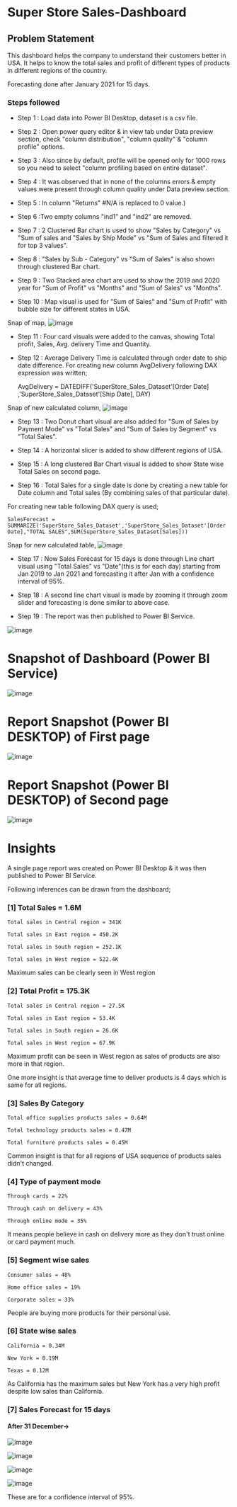 
# Super Store Sales-Dashboard


## Problem Statement

This dashboard helps the company to understand their customers better in USA. It helps to know the total sales and profit of different types of products in different regions of the country.

Forecasting done after January 2021 for 15 days.

### Steps followed 

- Step 1 : Load data into Power BI Desktop, dataset is a csv file.

- Step 2 : Open power query editor & in view tab under Data preview section, check "column distribution", "column quality" & "column profile" options.

- Step 3 : Also since by default, profile will be opened only for 1000 rows so you need to select "column profiling based on entire dataset".

- Step 4 : It was observed that in none of the columns errors & empty values were present through column quality under Data preview section.

- Step 5 : In column "Returns" #N/A is replaced to 0 value.)

- Step 6 :Two empty columns "ind1" and "ind2" are removed.

- Step 7 : 2 Clustered Bar chart is used to show "Sales by Category" vs "Sum of sales and "Sales by Ship Mode" vs "Sum of Sales and filtered it for top 3 values".

- Step 8 : "Sales by Sub - Category" vs "Sum of Sales" is also shown through clustered Bar chart.

- Step 9 : Two Stacked area chart are used to show the 2019 and 2020 year for "Sum of Profit" vs "Months" and  "Sum of Sales" vs "Months".

- Step 10 : Map visual is used  for "Sum of Sales" and "Sum of Profit" with bubble size for different states in USA.

Snap of map,
![image](https://github.com/devsinghmar18/Super-Store-Sales-Dashboard/assets/105980995/35359c1d-73ad-4b3d-9601-c605a0e11280)
           
- Step 11 : Four card visuals were added to the canvas, showing Total profit, Sales, Avg. delivery Time and Quantity.

- Step 12 : Average Delivery Time is calculated through order date to ship date difference.
For creating new column AvgDelivery following DAX expression was written;

    AvgDelivery = DATEDIFF('SuperStore_Sales_Dataset'[Order Date] ,'SuperStore_Sales_Dataset'[Ship Date], DAY)

Snap of new calculated column,
![image](https://github.com/devsinghmar18/Super-Store-Sales-Dashboard/assets/105980995/1fd91c12-269c-4d28-9b84-b28c9d7a52d1)


- Step 13 : Two Donut chart visual are also added for "Sum of Sales by Payment Mode" vs "Total Sales" and "Sum of Sales by Segment" vs "Total Sales".

- Step 14 : A horizontal slicer is added to show different regions of USA. 

- Step 15 : A long clustered Bar Chart visual is added to show State wise Total Sales on second page.

 - Step 16 : Total Sales for a single date is done by creating a new table for Date column and Total sales (By combining sales of that particular date).

For creating new table following DAX query is used;
    
    SalesForecast = SUMMARIZE('SuperStore_Sales_Dataset','SuperStore_Sales_Dataset'[Order Date],"TOTAL SALES",SUM(SuperStore_Sales_Dataset[Sales]))

Snap for new calculated table,
![image](https://github.com/devsinghmar18/Super-Store-Sales-Dashboard/assets/105980995/be37905b-a64b-46f7-aa61-3a28852c8f8e)


- Step 17 : Now Sales Forecast for 15 days is done through Line chart visual using "Total Sales" vs "Date"(this is for each day) starting from Jan 2019 to Jan 2021 and forecasting it after Jan with a confidence interval of 95%.
        
 - Step 18 : A second line chart visual is made by zooming it through zoom slider and forecasting is done similar to above case.
 

 
 - Step 19 : The report was then published to Power BI Service.
 
 
![image](https://github.com/devsinghmar18/Super-Store-Sales-Dashboard/assets/105980995/2075434e-9771-4001-be25-61d9af3ca861)

# Snapshot of Dashboard (Power BI Service)

![image](https://github.com/devsinghmar18/Super-Store-Sales-Dashboard/assets/105980995/89bd02c1-0aeb-4bce-ad4f-2a4db08b3a94)

 
 # Report Snapshot (Power BI DESKTOP) of First page

 
![image](https://github.com/devsinghmar18/Super-Store-Sales-Dashboard/assets/105980995/82ff1033-95a1-4523-ae3d-078ecdc24563)

 # Report Snapshot (Power BI DESKTOP) of Second page

 ![image](https://github.com/devsinghmar18/Super-Store-Sales-Dashboard/assets/105980995/ba3d0e53-2042-4e5b-9055-e4a697afde21)

# Insights

A single page report was created on Power BI Desktop & it was then published to Power BI Service.

Following inferences can be drawn from the dashboard;

### [1] Total Sales = 1.6M

    Total sales in Central region = 341K

    Total sales in East region = 450.2K

    Total sales in South region = 252.1K

    Total sales in West region = 522.4K

Maximum sales can be clearly seen in West region


### [2] Total Profit = 175.3K

    Total sales in Central region = 27.5K

    Total sales in East region = 53.4K
 
    Total sales in South region = 26.6K

    Total sales in West region = 67.9K 

Maximum profit can be seen in West region as sales of products are also more in that region.

One more insight is that average time to deliver products is 4 days which is same for all regions.


  ### [3] Sales By Category
  
    Total office supplies products sales = 0.64M

    Total technology products sales = 0.47M

    Total furniture products sales = 0.45M

Common insight is that for all regions of USA sequence of products sales didn't changed.


 ### [4] Type of payment mode
 
    Through cards = 22%

    Through cash on delivery = 43%

    Through online mode = 35%

It means people believe in cash on delivery more as they don't  trust online or card payment much.


### [5] Segment wise sales

    Consumer sales = 48%

    Home office sales = 19%

    Corporate sales = 33%

People are buying more products for their personal use.

### [6] State wise sales

    California = 0.34M

    New York = 0.19M

    Texas = 0.12M

As California has the maximum sales but New York has a very high profit despite low sales than California.


### [7] Sales Forecast for 15 days

#### After 31 December-> 

![image](https://github.com/devsinghmar18/Super-Store-Sales-Dashboard/assets/105980995/de418b0d-51e0-4954-805c-ddfadee6e49b)

![image](https://github.com/devsinghmar18/Super-Store-Sales-Dashboard/assets/105980995/a65b028d-9e97-4501-9692-acca4591c7cd)

![image](https://github.com/devsinghmar18/Super-Store-Sales-Dashboard/assets/105980995/519a75e8-407a-4086-a86c-1383ad2469e5)

![image](https://github.com/devsinghmar18/Super-Store-Sales-Dashboard/assets/105980995/1dd3881e-e0ee-4f62-925c-e6af661ee229)


These are for a confidence interval of 95%.

